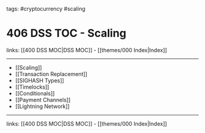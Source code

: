 tags: #cryptocurrency #scaling

# 406 DSS TOC - Scaling

links: [[400 DSS MOC|DSS MOC]] - [[themes/000 Index|Index]]

---

- [[Scaling]]
- [[Transaction Replacement]]
- [[SIGHASH Types]]
- [[Timelocks]]
- [[Conditionals]]
- [[Payment Channels]]
- [[Lightning Network]]

---
links: [[400 DSS MOC|DSS MOC]] - [[themes/000 Index|Index]]